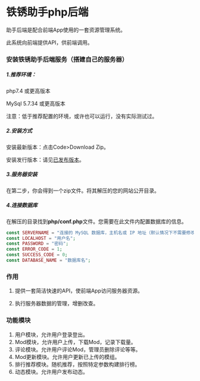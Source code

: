 # 铁锈助手php后端

助手后端是配合前端App使用的一套资源管理系统。

此系统向前端提供API，供前端调用。

### 安装铁锈助手后端服务（搭建自己的服务器）

##### 1.推荐环境：

php7.4 或更高版本

MySql 5.7.34 或更高版本



注意：低于推荐配置的环境，或许也可以运行，没有实际测试过。

##### 2.安装方式

安装最新版本：点击Code>Download Zip。

安装发行版本：请见[已发布版本](https://github.com/Cold-Mint/Backstage/releases)。

##### 3.服务器安装

在第二步，你会得到一个zip文件。将其解压的您的网站公开目录。

##### 4.连接数据库

在解压的目录找到**php/conf.php**文件。您需要在此文件内配置数据库的信息。

```php
const SERVERNAME = "连接的 MySQL 数据库，主机名或 IP 地址（默认情况下不需要修改。默认值：localhost）";
const LOCALHOST = "用户名";
const PASSWORD = "密码";
const ERROR_CODE = 1;
const SUCCESS_CODE = 0;
const DATABASE_NAME = "数据库名";
```



### 作用

1. 提供一套简洁快速的API，使前端App访问服务器资源。

2. 执行服务器数据的管理，增删改查。


### 功能模块

1. 用户模块，允许用户登录登出。
2. Mod模块，允许用户上传，下载Mod，记录下载量。
3. 评论模块。允许用户评论Mod，管理员删除评论等等。
4. Mod更新模块。允许用户更新已上传的模组。
5. 排行推荐模块。随机推荐，按照特定参数构建排行榜。
6. 动态模块。允许用户发布动态。
